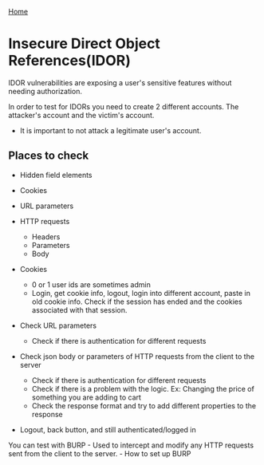 [Home](../README.md)

# Insecure Direct Object References(IDOR)

IDOR vulnerabilities are exposing a user's sensitive features without needing authorization.

In order to test for IDORs you need to create 2 different accounts. The attacker's account and the victim's account.
- It is important to not attack a legitimate user's account.

## Places to check
- Hidden field elements
- Cookies
- URL parameters
- HTTP requests
	- Headers
	- Parameters
	- Body

- Cookies
	- 0 or 1 user ids are sometimes admin
	- Login, get cookie info, logout, login into different account, paste in old cookie info. Check if the session has ended and the cookies associated with that session.
- Check URL parameters
	- Check if there is authentication for different requests
- Check json body or parameters of HTTP requests from the client to the server
	- Check if there is authentication for different requests
	- Check if there is a problem with the logic. Ex: Changing the price of something you are adding to cart
	- Check the response format and try to add different properties to the response
- Logout, back button, and still authenticated/logged in

You can test with BURP
	- Used to intercept and modify any HTTP requests sent from the client to the server.
	- How to set up BURP